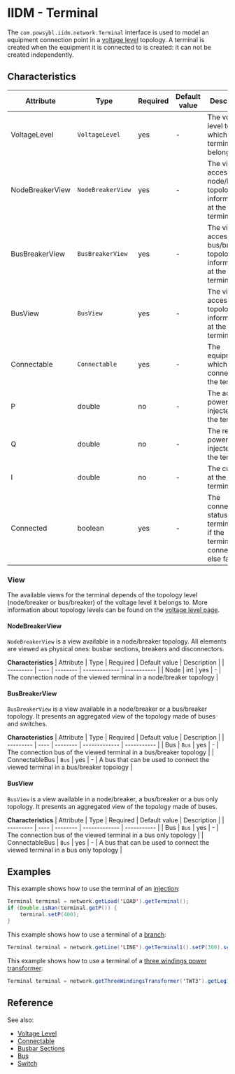 # IIDM - Terminal

The `com.powsybl.iidm.network.Terminal` interface is used to model an equipment connection point in a [voltage level](voltageLevel.md) topology.
A terminal is created when the equipment it is connected to is created: it can not be created independently.

## Characteristics
| Attribute | Type | Required | Default value | Description |
| --------- | ---- | -------- | ------------- | ----------- |
| VoltageLevel | `VoltageLevel` | yes | - | The voltage level to which the terminal belongs |
| NodeBreakerView | `NodeBreakerView` | yes | - | The view to access node/breaker topology information at the terminal |
| BusBreakerView | `BusBreakerView` | yes | - | The view to access bus/breaker topology information at the terminal |
| BusView | `BusView` | yes | - | The view to access bus topology information at the terminal |
| Connectable | `Connectable` | yes | - | The equipment which is connected to the terminal |
| P | double | no | - | The active power injected at the terminal |
| Q | double | no | - | The reactive power injected at the terminal |
| I | double | no | - | The current at the terminal |
| Connected | boolean | yes | - | The connection status of the terminal (true if the terminal is connected, else false) |

### View
The available views for the terminal depends of the topology level (node/breaker or bus/breaker) of the voltage level it belongs to.
More information about topology levels can be found on the [voltage level page](voltageLevel.md).

#### NodeBreakerView
`NodeBreakerView` is a view available in a node/breaker topology. All elements are viewed as physical ones: busbar sections,
breakers and disconnectors.

**Characteristics**
| Attribute | Type | Required | Default value | Description |
| --------- | ---- | -------- | ------------- | ----------- |
| Node | int | yes | - | The connection node of the viewed terminal in a node/breaker topology |

#### BusBreakerView
`BusBreakerView` is a view available in a node/breaker or a bus/breaker topology. It presents an aggregated view of the topology
made of buses and switches.

**Characteristics**
| Attribute | Type | Required | Default value | Description |
| --------- | ---- | -------- | ------------- | ----------- |
| Bus | `Bus` | yes | - | The connection bus of the viewed terminal in a bus/breaker topology |
| ConnectableBus | `Bus` | yes | - | A bus that can be used to connect the viewed terminal in a bus/breaker topology |

#### BusView
`BusView` is a view available in a node/breaker, a bus/breaker or a bus only topology. It presents an aggregated view of the topology
made of buses.

**Characteristics**
| Attribute | Type | Required | Default value | Description |
| --------- | ---- | -------- | ------------- | ----------- |
| Bus | `Bus` | yes | - | The connection bus of the viewed terminal in a bus only topology |
| ConnectableBus | `Bus` | yes | - | A bus that can be used to connect the viewed terminal in a bus only topology |

## Examples
This example shows how to use the terminal of an [injection](injection.md):
```java
Terminal terminal = network.getLoad('LOAD').getTerminal();
if (Double.isNan(terminal.getP()) {
    terminal.setP(400);
}
```

This example shows how to use a terminal of a [branch](branch.md):
```java
Terminal terminal = network.getLine('LINE').getTerminal1().setP(300).setQ(100);
```

This example shows how to use a terminal of a [three windings power transformer](threeWindingsTransformer.md):
```java
Terminal terminal = network.getThreeWindingsTransformer('TWT3').getLeg1().getTerminal().setP(0.0);
```

## Reference
See also:
- [Voltage Level](voltageLevel.md)
- [Connectable](connectable.md)
- [Busbar Sections](busbarSection.md)
- [Bus](bus.md)
- [Switch](switch.md)